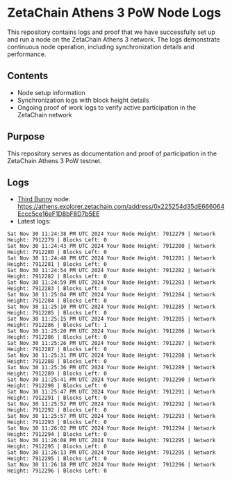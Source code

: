# ZetaChain Athens 3 PoW Node Logs
This repository contains logs and proof that we have successfully set up and run a node on the ZetaChain Athens 3 network. The logs demonstrate continuous node operation, including synchronization details and performance.

## Contents
- Node setup information
- Synchronization logs with block height details
- Ongoing proof of work logs to verify active participation in the ZetaChain network

## Purpose
This repository serves as documentation and proof of participation in the ZetaChain Athens 3 PoW testnet.

## Logs

- [Third Bunny](https://thirdbunny.xyz/) node: https://athens.explorer.zetachain.com/address/0x225254d35dE666064Eccc5ce16eF1D8bF8D7b5EE
- Latest logs:
```
Sat Nov 30 11:24:38 PM UTC 2024 Your Node Height: 7912279 | Network Height: 7912279 | Blocks Left: 0
Sat Nov 30 11:24:43 PM UTC 2024 Your Node Height: 7912280 | Network Height: 7912280 | Blocks Left: 0
Sat Nov 30 11:24:48 PM UTC 2024 Your Node Height: 7912281 | Network Height: 7912281 | Blocks Left: 0
Sat Nov 30 11:24:54 PM UTC 2024 Your Node Height: 7912282 | Network Height: 7912282 | Blocks Left: 0
Sat Nov 30 11:24:59 PM UTC 2024 Your Node Height: 7912283 | Network Height: 7912283 | Blocks Left: 0
Sat Nov 30 11:25:04 PM UTC 2024 Your Node Height: 7912284 | Network Height: 7912284 | Blocks Left: 0
Sat Nov 30 11:25:10 PM UTC 2024 Your Node Height: 7912285 | Network Height: 7912285 | Blocks Left: 0
Sat Nov 30 11:25:15 PM UTC 2024 Your Node Height: 7912285 | Network Height: 7912286 | Blocks Left: 1
Sat Nov 30 11:25:20 PM UTC 2024 Your Node Height: 7912286 | Network Height: 7912286 | Blocks Left: 0
Sat Nov 30 11:25:26 PM UTC 2024 Your Node Height: 7912287 | Network Height: 7912287 | Blocks Left: 0
Sat Nov 30 11:25:31 PM UTC 2024 Your Node Height: 7912288 | Network Height: 7912288 | Blocks Left: 0
Sat Nov 30 11:25:36 PM UTC 2024 Your Node Height: 7912289 | Network Height: 7912289 | Blocks Left: 0
Sat Nov 30 11:25:41 PM UTC 2024 Your Node Height: 7912290 | Network Height: 7912290 | Blocks Left: 0
Sat Nov 30 11:25:47 PM UTC 2024 Your Node Height: 7912291 | Network Height: 7912291 | Blocks Left: 0
Sat Nov 30 11:25:52 PM UTC 2024 Your Node Height: 7912292 | Network Height: 7912292 | Blocks Left: 0
Sat Nov 30 11:25:57 PM UTC 2024 Your Node Height: 7912293 | Network Height: 7912293 | Blocks Left: 0
Sat Nov 30 11:26:02 PM UTC 2024 Your Node Height: 7912294 | Network Height: 7912294 | Blocks Left: 0
Sat Nov 30 11:26:08 PM UTC 2024 Your Node Height: 7912295 | Network Height: 7912295 | Blocks Left: 0
Sat Nov 30 11:26:13 PM UTC 2024 Your Node Height: 7912295 | Network Height: 7912295 | Blocks Left: 0
Sat Nov 30 11:26:18 PM UTC 2024 Your Node Height: 7912296 | Network Height: 7912296 | Blocks Left: 0
```
